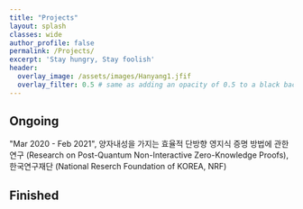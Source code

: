 ```yaml
---
title: "Projects"
layout: splash
classes: wide
author_profile: false
permalink: /Projects/
excerpt: 'Stay hungry, Stay foolish'
header:
  overlay_image: /assets/images/Hanyang1.jfif
  overlay_filter: 0.5 # same as adding an opacity of 0.5 to a black background
---
```


## Ongoing

"Mar 2020 - Feb 2021", 양자내성을 가지는 효율적 단방향 영지식 증명 방법에 관한 연구 (Research on Post-Quantum Non-Interactive Zero-Knowledge Proofs), 한국연구재단 (National Reserch Foundation of KOREA, NRF)

## Finished
